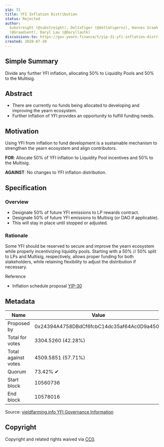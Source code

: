 ```yaml
---
yip: 31
title: YFI Inflation Distribution
status: Rejected
author:
  Substreight (@substreight), DeltaTiger (@deltatigernz), Hannes Graah
  (@Graadient), Daryl Lau (@Daryllautk)
discussions-to: https://gov.yearn.finance/t/yip-31-yfi-inflation-distribution/1445
created: 2020-07-30
---
```


## Simple Summary

Divide any further YFI inflation, allocating 50% to Liquidity Pools and 50% to
the Multisig.

## Abstract

- There are currently no funds being allocated to developing and improving the
  yearn ecosystem.
- Further inflation of YFI provides an opportunity to fulfill funding needs.

## Motivation

Using YFI from inflation to fund development is a sustainable mechanism to
strengthen the yearn ecosystem and align contributors.

**FOR**: Allocate 50% of YFI inflation to Liquidity Pool incentives and 50% to
the Multisig.

**AGAINST**: No changes to YFI inflation distribution.

## Specification

### Overview

- Designate 50% of future YFI emissions to LP rewards contract.
- Designate 50% of future YFI emissions to Multisig (or DAO if applicable).
- This will stay in place until stopped or adjusted.

### Rationale

Some YFI should be reserved to secure and improve the yearn ecosystem while
properly incentivizing liquidity pools. Starting with a 50% // 50% split to LPs
and Multisig, respectively, allows proper funding for both stakeholders, while
retaining flexibility to adjust the distribution if necessary.

Reference

- Inflation schedule proposal
  [YIP-30](https://github.com/iearn-finance/YIPS/blob/master/YIPS/yip-30.md)

## Metadata

| Name                | Value                                      |
| ------------------- | ------------------------------------------ |
| Proposed by         | 0x24394A4758DBdCf6fcbC14dc35af64Ac0D9a450A |
| Total for votes     | 3304.5260 (42.28%)                         |
| Total against votes | 4509.5851 (57.71%)                         |
| Quorum              | 73.42% ✔                                   |
| Start block         | 10560736                                   |
| End block           | 10578016                                   |

Source:
[yieldfarming.info YFI Governance Information](https://yieldfarming.info/yearn/vote/)

## Copyright

Copyright and related rights waived via
[CC0](https://creativecommons.org/publicdomain/zero/1.0/).
